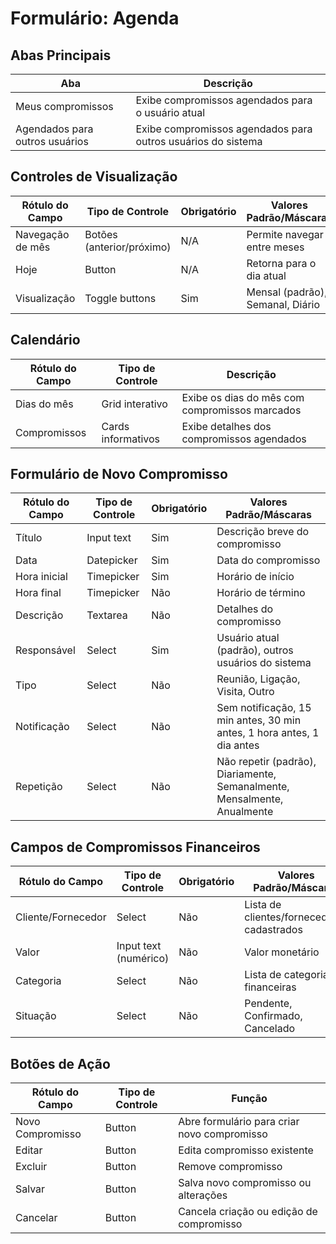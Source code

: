 # Formulário: Agenda

## Abas Principais

| Aba | Descrição |
|-----|-----------|
| Meus compromissos | Exibe compromissos agendados para o usuário atual |
| Agendados para outros usuários | Exibe compromissos agendados para outros usuários do sistema |

## Controles de Visualização

| Rótulo do Campo | Tipo de Controle | Obrigatório | Valores Padrão/Máscaras |
|-----------------|------------------|-------------|-------------------------|
| Navegação de mês | Botões (anterior/próximo) | N/A | Permite navegar entre meses |
| Hoje | Button | N/A | Retorna para o dia atual |
| Visualização | Toggle buttons | Sim | Mensal (padrão), Semanal, Diário |

## Calendário

| Rótulo do Campo | Tipo de Controle | Descrição |
|-----------------|------------------|-----------|
| Dias do mês | Grid interativo | Exibe os dias do mês com compromissos marcados |
| Compromissos | Cards informativos | Exibe detalhes dos compromissos agendados |

## Formulário de Novo Compromisso

| Rótulo do Campo | Tipo de Controle | Obrigatório | Valores Padrão/Máscaras |
|-----------------|------------------|-------------|-------------------------|
| Título | Input text | Sim | Descrição breve do compromisso |
| Data | Datepicker | Sim | Data do compromisso |
| Hora inicial | Timepicker | Sim | Horário de início |
| Hora final | Timepicker | Não | Horário de término |
| Descrição | Textarea | Não | Detalhes do compromisso |
| Responsável | Select | Sim | Usuário atual (padrão), outros usuários do sistema |
| Tipo | Select | Não | Reunião, Ligação, Visita, Outro |
| Notificação | Select | Não | Sem notificação, 15 min antes, 30 min antes, 1 hora antes, 1 dia antes |
| Repetição | Select | Não | Não repetir (padrão), Diariamente, Semanalmente, Mensalmente, Anualmente |

## Campos de Compromissos Financeiros

| Rótulo do Campo | Tipo de Controle | Obrigatório | Valores Padrão/Máscaras |
|-----------------|------------------|-------------|-------------------------|
| Cliente/Fornecedor | Select | Não | Lista de clientes/fornecedores cadastrados |
| Valor | Input text (numérico) | Não | Valor monetário |
| Categoria | Select | Não | Lista de categorias financeiras |
| Situação | Select | Não | Pendente, Confirmado, Cancelado |

## Botões de Ação

| Rótulo do Campo | Tipo de Controle | Função |
|-----------------|------------------|--------|
| Novo Compromisso | Button | Abre formulário para criar novo compromisso |
| Editar | Button | Edita compromisso existente |
| Excluir | Button | Remove compromisso |
| Salvar | Button | Salva novo compromisso ou alterações |
| Cancelar | Button | Cancela criação ou edição de compromisso |
